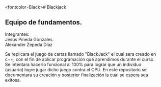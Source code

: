 <fontcolor=Black># Blackjack</fontcolor>
<h2>Equipo de fundamentos.  </h2>
       
Integrantes:  
Jesús Pineda Gonzales.       
Alexander Zepeda Díaz     
  
Se replicara el juego de cartas llamado "BlackJack" el cual sera creado en c++, con el fin de aplicar programación que aprendimos durante el curso. Se intentara hacerlo funcional al 100% para lograr que un individuo (usuario) logre jugar dicho juego contra el CPU. En este repositorio se documentara su creación y posterior finalización la cual se espera sea exitosa.

